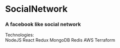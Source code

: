 # SocialNetwork

### A facebook like social network

Technologies:  
NodeJS
React
Redux
MongoDB
Redis
AWS Terraform

